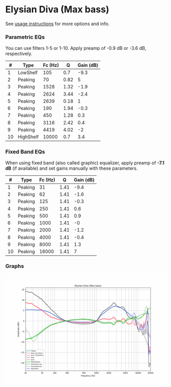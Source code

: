 # Elysian Diva (Max bass)
See [usage instructions](https://github.com/jaakkopasanen/AutoEq#usage) for more options and info.

### Parametric EQs
You can use filters 1-5 or 1-10. Apply preamp of -0.9 dB or -3.6 dB, respectively.

|   # | Type      |   Fc (Hz) |    Q |   Gain (dB) |
|-----|-----------|-----------|------|-------------|
|   1 | LowShelf  |       105 | 0.7  |        -9.3 |
|   2 | Peaking   |        70 | 0.82 |         5   |
|   3 | Peaking   |      1528 | 1.32 |        -1.9 |
|   4 | Peaking   |      2624 | 3.44 |        -2.4 |
|   5 | Peaking   |      2639 | 0.18 |         1   |
|   6 | Peaking   |       190 | 1.94 |        -0.3 |
|   7 | Peaking   |       450 | 1.28 |         0.3 |
|   8 | Peaking   |      3116 | 2.42 |         0.4 |
|   9 | Peaking   |      4419 | 4.02 |        -2   |
|  10 | HighShelf |     10000 | 0.7  |         3.4 |

### Fixed Band EQs
When using fixed band (also called graphic) equalizer, apply preamp of **-7.1 dB** (if available) and set gains manually with these parameters.

|   # | Type    |   Fc (Hz) |    Q |   Gain (dB) |
|-----|---------|-----------|------|-------------|
|   1 | Peaking |        31 | 1.41 |        -9.4 |
|   2 | Peaking |        62 | 1.41 |        -1.6 |
|   3 | Peaking |       125 | 1.41 |        -0.3 |
|   4 | Peaking |       250 | 1.41 |         0.6 |
|   5 | Peaking |       500 | 1.41 |         0.9 |
|   6 | Peaking |      1000 | 1.41 |        -0   |
|   7 | Peaking |      2000 | 1.41 |        -1.2 |
|   8 | Peaking |      4000 | 1.41 |        -0.4 |
|   9 | Peaking |      8000 | 1.41 |         1.3 |
|  10 | Peaking |     16000 | 1.41 |         7   |

### Graphs
![](./Elysian%20Diva%20(Max%20bass).png)
